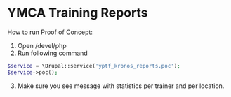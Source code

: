 # YMCA Training Reports

How to run Proof of Concept:

1. Open /devel/php
2. Run following command
```php
$service = \Drupal::service('yptf_kronos_reports.poc');
$service->poc();
```
3. Make sure you see message with statistics per trainer and per location.